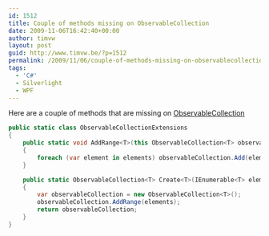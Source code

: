 ```yaml
---
id: 1512
title: Couple of methods missing on ObservableCollection
date: 2009-11-06T16:42:40+00:00
author: timvw
layout: post
guid: http://www.timvw.be/?p=1512
permalink: /2009/11/06/couple-of-methods-missing-on-observablecollection/
tags:
  - 'C#'
  - Silverlight
  - WPF
---
```

Here are a couple of methods that are missing on [ObservableCollection<T>](http://msdn.microsoft.com/en-us/library/ms668604.aspx)

```csharp
public static class ObservableCollectionExtensions
{
	public static void AddRange<T>(this ObservableCollection<T> observableCollection, IEnumerable<T> elements)
	{
		foreach (var element in elements) observableCollection.Add(element);
	}

	public static ObservableCollection<T> Create<T>(IEnumerable<T> elements)
	{
		var observableCollection = new ObservableCollection<T>();
		observableCollection.AddRange(elements);
		return observableCollection;
	}
}
```
